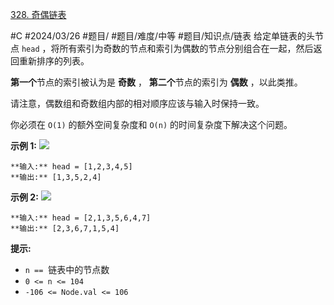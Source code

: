 [328. 奇偶链表](https://leetcode.cn/problems/odd-even-linked-list/)

#C #2024/03/26 #题目/ #题目/难度/中等 #题目/知识点/链表
给定单链表的头节点 `head` ，将所有索引为奇数的节点和索引为偶数的节点分别组合在一起，然后返回重新排序的列表。

**第一个**节点的索引被认为是 **奇数** ， **第二个**节点的索引为 **偶数** ，以此类推。

请注意，偶数组和奇数组内部的相对顺序应该与输入时保持一致。

你必须在 `O(1)` 的额外空间复杂度和 `O(n)` 的时间复杂度下解决这个问题。

**示例 1:**
![](https://assets.leetcode.com/uploads/2021/03/10/oddeven-linked-list.jpg)
```
**输入:** head = [1,2,3,4,5]
**输出:** [1,3,5,2,4]
```

**示例 2:**
![](https://assets.leetcode.com/uploads/2021/03/10/oddeven2-linked-list.jpg)
```
**输入:** head = [2,1,3,5,6,4,7]
**输出:** [2,3,6,7,1,5,4]
```
**提示:**

- `n ==`  链表中的节点数
- `0 <= n <= 104`
- `-106 <= Node.val <= 106`